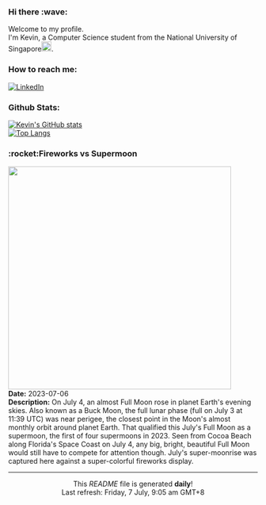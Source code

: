 <h3>Hi there :wave:</h3>

Welcome to my profile.   
I'm Kevin, a Computer Science student from the National University of Singapore<img src="https://img.icons8.com/color/96/000000/singapore-circular.png" width="20px"/>.</p>

<h3>How to reach me: </h3>
<a href="https://www.linkedin.com/in/kevin-foong/"><img alt="LinkedIn" src="https://img.shields.io/badge/linkedin-%230077B5.svg?&style=for-the-badge&logo=linkedin&logoColor=white" /></a> 

<h3>Github Stats: </h3> 

[![Kevin's GitHub stats](https://github-readme-stats.vercel.app/api?username=kevin9foong&theme=tokyonight)](https://github.com/anuraghazra/github-readme-stats) <br/>
[![Top Langs](https://github-readme-stats.vercel.app/api/top-langs/?username=kevin9foong&layout=compact&theme=tokyonight)](https://github.com/anuraghazra/github-readme-stats)

<h3>:rocket:Fireworks vs Supermoon</h3> 
<img width="450" src="https:&#x2F;&#x2F;apod.nasa.gov&#x2F;apod&#x2F;image&#x2F;2307&#x2F;CocoaBeach_BuckMoon_Seeley-201.jpg" /><br/>
<b>Date:</b> 2023-07-06<br/>
<b>Description:</b> On July 4, an almost Full Moon rose in planet Earth&#39;s evening skies. Also known as a Buck Moon, the full lunar phase (full on July 3 at 11:39 UTC) was near perigee, the closest point in the Moon&#39;s almost monthly orbit around planet Earth. That qualified this July&#39;s Full Moon as a supermoon, the first of four supermoons in 2023. Seen from Cocoa Beach along Florida&#39;s Space Coast on July 4, any big, bright, beautiful Full Moon would still have to compete for attention though. July&#39;s super-moonrise was captured here against a super-colorful fireworks display.<br/>

------------
<p align="center">This <i>README</i> file is generated <b>daily</b>!</br>
Last refresh: Friday, 7 July, 9:05 am GMT+8<br />